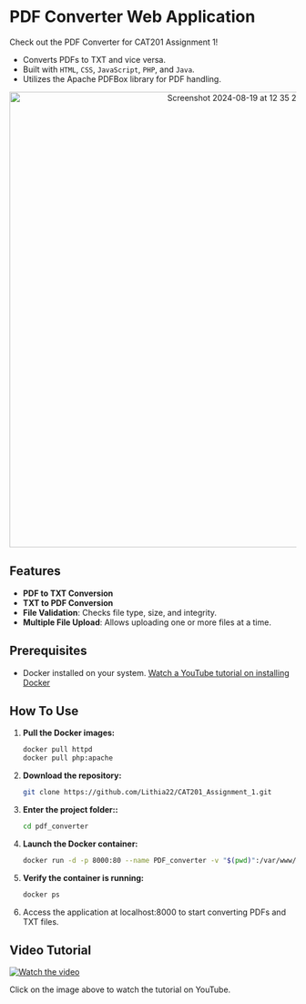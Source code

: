 # PDF Converter Web Application

Check out the PDF Converter for CAT201 Assignment 1!

- Converts PDFs to TXT and vice versa.
- Built with `HTML`, `CSS`, `JavaScript`, `PHP`, and `Java`.
- Utilizes the Apache PDFBox library for PDF handling.

<p align="center">
  <img width="800" alt="Screenshot 2024-08-19 at 12 35 28 AM" src="https://github.com/user-attachments/assets/cfcbe130-99eb-41cd-a40a-72affd3c9636">
</p>

## Features

- **PDF to TXT Conversion**
- **TXT to PDF Conversion**
- **File Validation**: Checks file type, size, and integrity.
- **Multiple File Upload**: Allows uploading one or more files at a time.

## Prerequisites

- Docker installed on your system. <a href="https://youtu.be/TDLKQWsrSyk?si=bcv0J37m7tACiZW_" target="_blank">Watch a YouTube tutorial on installing Docker</a>

## How To Use

1. **Pull the Docker images:**
   
   ```bash
   docker pull httpd
   docker pull php:apache
   ```

2. **Download the repository:**
   
   ```bash
   git clone https://github.com/Lithia22/CAT201_Assignment_1.git
   ```
   
3. **Enter the project folder::**
   
   ```bash 
   cd pdf_converter
   ```
   
4. **Launch the Docker container:**
   
   ```bash
   docker run -d -p 8000:80 --name PDF_converter -v "$(pwd)":/var/www/html php:apache
   ```
   
5. **Verify the container is running:**
   
   ```bash
   docker ps
   ```
   
6. Access the application at localhost:8000 to start converting PDFs and TXT files.

## Video Tutorial

[![Watch the video](https://github.com/user-attachments/assets/0ebed5c3-62d1-471c-ac04-485643b039fc)](https://youtu.be/pOIkJ3mWitw)

Click on the image above to watch the tutorial on YouTube.

